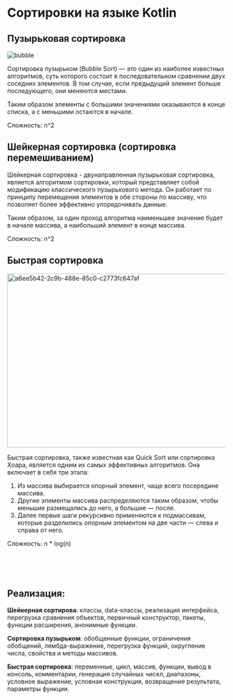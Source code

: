 # Сортировки на языке Kotlin

## Пузырьковая сортировка

![bubble](https://github.com/user-attachments/assets/bf20a581-a518-4d6f-95bf-40c28de2bb73)

Сортировка пузырьком (Bubble Sort) — это один из наиболее известных 
алгоритмов, суть которого состоит в последовательном сравнении двух 
соседних элементов. В том случае, если предыдущий элемент больше последующего, 
они меняются местами.

Таким образом элементы с большими значениями оказываются в конце списка, 
а с меньшими остаются в начале.

Сложность: n^2


## Шейкерная сортировка (сортировка перемешиванием)

Шейкерная сортировка - двунаправленная пузырьковая сортировка, является 
алгоритмом сортировки, который представляет собой модификацию классического 
пузырькового метода. Он работает по принципу перемещения элементов в обе 
стороны по массиву, что позволяет более эффективно упорядочивать данные.

Таким образом, за один проход алгоритма наименьшее значение будет 
в начале массива, а наибольший элемент в конце массива.

Сложность: n^2


## Быстрая сортировка

<img width="649" height="400" alt="a6ee5b42-2c9b-488e-85c0-c2773fc647af" src="https://github.com/user-attachments/assets/2e44ce6c-214b-47cb-a3b7-0eac587a4f5f" />


Быстрая сортировка, также известная как Quick Sort или сортировка Хоара, 
является одним их самых эффективных алгоритмов. 
Она включает в себя три этапа:

1) Из массива выбирается опорный элемент, чаще всего посередине массива.
2) Другие элементы массива распределяются таким образом, чтобы меньшие размещались до него, а большие — после.
3) Далее первые шаги рекурсивно применяются к подмассивам, которые разделились опорным элементом на две части — слева и справа от него.

Сложность: n * log(n)

<br/>
<br/>
<br/>

## Реализация:
**Шейкерная сортирова**: классы, data-классы, реализация интерфейса, 
перегрузка сравнения объектов, первичный конструктор, пакеты, 
функции расширения, анонимные функции.

**Сортировка пузырьком**: обобщенные функции, ограничения обобщений, 
лямбда-выражение, перегрузка функций, округление числа, свойства и 
методы массивов.

**Быстрая сортировка**: переменные, цикл, массив, функции, вывод в консоль, 
комментарии, генерация случайных чисел, диапазоны, условное выражение, 
условная конструкция, возвращение результата, параметры функции.